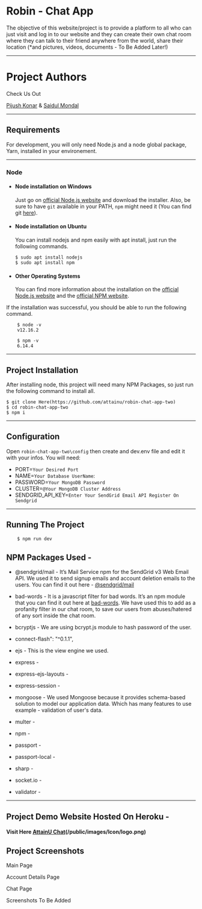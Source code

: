 # Robin - Chat App

The objective of this website/project is to provide a platform to all who can just visit and log in to our website 
and they can create their own chat room where they can talk to their friend anywhere from the world, share their location 
(*and pictures, videos, documents - To Be Added Later!)

---

# Project Authors

Check Us Out

[Pijush Konar](https://github.com/pijush-konar-au7) & [Saidul Mondal](https://github.com/saidul-mondal-au7)

---

## Requirements

For development, you will only need Node.js and a node global package, Yarn, installed in your environement.

---

### Node
- #### Node installation on Windows

  Just go on [official Node.js website](https://nodejs.org/) and download the installer.
  Also, be sure to have `git` available in your PATH, `npm` might need it (You can find git [here](https://git-scm.com/)).

- #### Node installation on Ubuntu

  You can install nodejs and npm easily with apt install, just run the following commands.

      $ sudo apt install nodejs
      $ sudo apt install npm

- #### Other Operating Systems
  You can find more information about the installation on the [official Node.js website](https://nodejs.org/) and the [official NPM website](https://npmjs.org/).

If the installation was successful, you should be able to run the following command.

```
    $ node -v
    v12.16.2

    $ npm -v
    6.14.4
```
---

## Project Installation
  After installing node, this project will need many NPM Packages, so just run the following command to install all.

    $ git clone Here(https://github.com/attainu/robin-chat-app-two)
    $ cd robin-chat-app-two
    $ npm i

---

## Configuration

Open `robin-chat-app-two\config` then create and dev.env file and edit it with your infos. You will need:

- PORT=`Your Desired Port`
- NAME=`Your Database UserName`:
- PASSWORD=`Your MongoDB Password`
- CLUSTER=`@Your MongoDB Cluster Address`
- SENDGRID_API_KEY=`Enter Your SendGrid Email API Register On Sendgrid`

---

## Running The Project

```sh
    $ npm run dev
```


## NPM Packages Used -

- @sendgrid/mail - It’s Mail Service npm for the SendGrid v3 Web Email API. We used it to send signup emails and account deletion emails to the users. You can find it out here - [@sendgrid/mail](https://www.npmjs.com/package/@sendgrid/mail)

- bad-words - It is a javascript filter for bad words. It’s an npm module that you can find it out here at [bad-words](https://www.npmjs.com/package/bad-words). We have used this to add as a profanity filter in our chat room, to save our users from abuses/hatered of any sort inside the chat room.

- bcryptjs - We are using bcrypt.js module to hash password of the user.

- connect-flash": "^0.1.1",

- ejs - This is the view engine we used.

- express -

- express-ejs-layouts - 

- express-session - 

- mongoose - We used Mongoose because it provides schema-based solution to model our application data. Which has many features to use example - validation of user's data.

- multer - 

- npm - 

- passport - 

- passport-local - 

- sharp - 

- socket.io - 

- validator - 


---

## Project Demo Website Hosted On Heroku -

#### Visit Here [AttainU Chat](https://attainu-chatapp.herokuapp.com/)(/public/images/Icon/logo.png)

## Project Screenshots

Main Page
<!-- ![](project1.png) -->

Account Details Page
<!-- ![](project2.png) -->

Chat Page
<!-- ![](project3.png) -->

Screenshots To Be Added